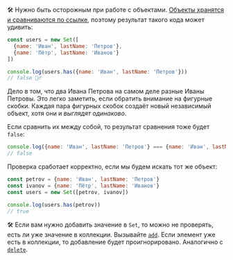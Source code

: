 🛠 Нужно быть осторожным при работе с объектами. [Объекты хранятся и сравниваются по ссылке](/js/ref-type-vs-value-type/), поэтому результат такого кода может удивить:

```js
const users = new Set([
  {name: 'Иван', lastName: 'Петров'},
  {name: 'Пётр', lastName: 'Иванов'}
])

console.log(users.has({name: 'Иван', lastName: 'Петров'}))
// false 🤷‍♂️
```

Дело в том, что два Ивана Петрова на самом деле разные Иваны Петровы. Это легко заметить, если обратить внимание на фигурные скобки. Каждая пара фигурных скобок создаёт новый независимый объект, хотя они и _выглядят одинаково_.

Если сравнить их между собой, то результат сравнения тоже будет `false`:

```js
console.log({name: 'Иван', lastName: 'Петров'} === {name: 'Иван', lastName: 'Петров'})
// false
```

Проверка сработает корректно, если мы будем искать тот же объект:

```js
const petrov = {name: 'Иван', lastName: 'Петров'}
const ivanov = {name: 'Пётр', lastName: 'Иванов'}
const users = new Set([petrov, ivanov])

console.log(users.has(petrov))
// true
```

🛠 Если вам нужно добавить значение в `Set`, то можно не проверять, есть ли уже значение в коллекции. Вызывайте [`add`](/js/set-add/). Если элемент уже есть в коллекции, то добавление будет проигнорировано. Аналогично с [`delete`](/js/set-delete/).
